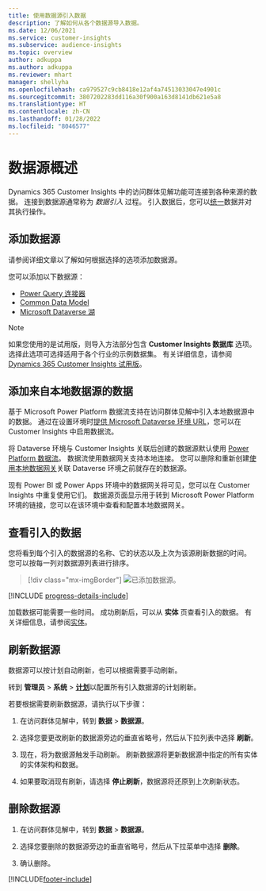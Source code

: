 ```yaml
---
title: 使用数据源引入数据
description: 了解如何从各个数据源导入数据。
ms.date: 12/06/2021
ms.service: customer-insights
ms.subservice: audience-insights
ms.topic: overview
author: adkuppa
ms.author: adkuppa
ms.reviewer: mhart
manager: shellyha
ms.openlocfilehash: ca979527c9cb8418e12af4a74513033047e4901c
ms.sourcegitcommit: 3807202283dd116a30f900a163d8141db621e5a8
ms.translationtype: HT
ms.contentlocale: zh-CN
ms.lasthandoff: 01/28/2022
ms.locfileid: "8046577"
---
```

# <a name="data-sources-overview"></a>数据源概述



Dynamics 365 Customer Insights 中的访问群体见解功能可连接到各种来源的数据。 连接到数据源通常称为 *数据引入* 过程。 引入数据后，您可以[统一](data-unification.md)数据并对其执行操作。

## <a name="add-a-data-source"></a>添加数据源

请参阅详细文章以了解如何根据选择的选项添加数据源。

您可以添加以下数据源：

- [Power Query 连接器](connect-power-query.md)
- [Common Data Model](connect-common-data-model.md)
- [Microsoft Dataverse 湖](connect-dataverse-managed-lake.md)

> [!NOTE]
> 如果您使用的是试用版，则导入方法部分包含 **Customer Insights 数据库** 选项。 选择此选项可选择适用于各个行业的示例数据集。 有关详细信息，请参阅 [Dynamics 365 Customer Insights 试用版](../trial-signup.md)。

## <a name="add-data-from-on-premises-data-sources"></a>添加来自本地数据源的数据

基于 Microsoft Power Platform 数据流支持在访问群体见解中引入本地数据源中的数据。 通过在设置环境时[提供 Microsoft Dataverse 环境 URL](create-environment.md)，您可以在 Customer Insights 中启用数据流。

将 Dataverse 环境与 Customer Insights 关联后创建的数据源默认使用 [Power Platform 数据流](/power-query/dataflows/overview-dataflows-across-power-platform-dynamics-365)。 数据流使用数据网关支持本地连接。 您可以删除和重新创建[使用本地数据网关](/data-integration/gateway/service-gateway-app)关联 Dataverse 环境之前就存在的数据源。

现有 Power BI 或 Power Apps 环境中的数据网关将可见，您可以在 Customer Insights 中重复使用它们。 数据源页面显示用于转到 Microsoft Power Platform 环境的链接，您可以在该环境中查看和配置本地数据网关。

## <a name="review-ingested-data"></a>查看引入的数据

您将看到每个引入的数据源的名称、它的状态以及上次为该源刷新数据的时间。 您可以按每一列对数据源列表进行排序。

> [!div class="mx-imgBorder"]
> ![已添加数据源。](media/configure-data-datasource-added.png "已添加数据源")

[!INCLUDE [progress-details-include](../includes/progress-details-pane.md)]

加载数据可能需要一些时间。 成功刷新后，可以从 **实体** 页查看引入的数据。 有关详细信息，请参阅[实体](entities.md)。

## <a name="refresh-a-data-source"></a>刷新数据源

数据源可以按计划自动刷新，也可以根据需要手动刷新。 

转到 **管理员** > **系统** > [**计划**](system.md#schedule-tab)以配置所有引入数据源的计划刷新。

若要根据需要刷新数据源，请执行以下步骤：

1. 在访问群体见解中，转到 **数据** > **数据源**。

2. 选择您要更改刷新的数据源旁边的垂直省略号，然后从下拉列表中选择 **刷新**。

3. 现在，将为数据源触发手动刷新。 刷新数据源将更新数据源中指定的所有实体的实体架构和数据。

4. 如果要取消现有刷新，请选择 **停止刷新**，数据源将还原到上次刷新状态。

## <a name="delete-a-data-source"></a>删除数据源

1. 在访问群体见解中，转到 **数据** > **数据源**。

2. 选择您要删除的数据源旁边的垂直省略号，然后从下拉菜单中选择 **删除**。

3. 确认删除。


[!INCLUDE[footer-include](../includes/footer-banner.md)]
